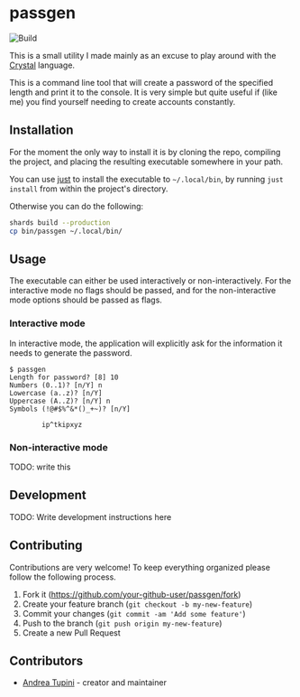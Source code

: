 # passgen

![Build](https://github.com/tupini07/passgen/workflows/Build/badge.svg)

This is a small utility I made mainly as an excuse to play around with the [Crystal](https://crystal-lang.org/)
language.

This is a command line tool that will create a password of the specified length and print it to the console. It is
very simple but quite useful if (like me) you find yourself needing to create accounts constantly.

## Installation

For the moment the only way to install it is by cloning the repo, compiling the project, and placing the resulting
executable somewhere in your path.

You can use [just](https://github.com/casey/just) to install the executable to `~/.local/bin`, by running `just install`
from within the project's directory.

Otherwise you can do the following:

```bash
shards build --production
cp bin/passgen ~/.local/bin/
```

## Usage

The executable can either be used interactively or non-interactively. For the interactive mode no
flags should be passed, and for the non-interactive mode options should be passed as flags.

### Interactive mode

In interactive mode, the application will explicitly ask for the information it needs to generate
the password.

```shell
$ passgen
Length for password? [8] 10
Numbers (0..1)? [n/Y] n
Lowercase (a..z)? [n/Y] 
Uppercase (A..Z)? [n/Y] n
Symbols (!@#$%^&*()_+~)? [n/Y] 

        ip^tkipxyz
```

### Non-interactive mode

TODO: write this

## Development

TODO: Write development instructions here

## Contributing

Contributions are very welcome! To keep everything organized please follow the
following process.

1. Fork it (<https://github.com/your-github-user/passgen/fork>)
2. Create your feature branch (`git checkout -b my-new-feature`)
3. Commit your changes (`git commit -am 'Add some feature'`)
4. Push to the branch (`git push origin my-new-feature`)
5. Create a new Pull Request

## Contributors

- [Andrea Tupini](https://github.com/tupini07) - creator and maintainer
